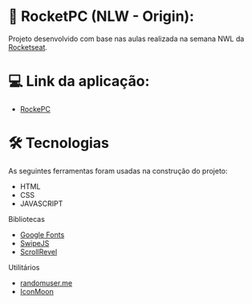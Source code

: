# :rocket: RocketPC (NLW - Origin):

Projeto desenvolvido com base nas aulas realizada na semana NWL da [Rocketseat](https://app.rocketseat.com.br/).


# :computer: Link da aplicação:
- [RockePC](https://deze6eis.github.io/RocketPC-NLW-Origin/)

# :hammer_and_wrench: Tecnologias
As seguintes ferramentas foram usadas na construção do projeto:

- HTML
- CSS
- JAVASCRIPT
  
Bibliotecas

- [Google Fonts](https://fonts.google.com/)
- [SwipeJS](https://github.com/nolimits4web/Swiper)
- [ScrollRevel](https://scrollrevealjs.org)

Utilitários

- [randomuser.me](https://randomuser.me/photos)
- [IconMoon](https://icomoon.io/app/#/select)
